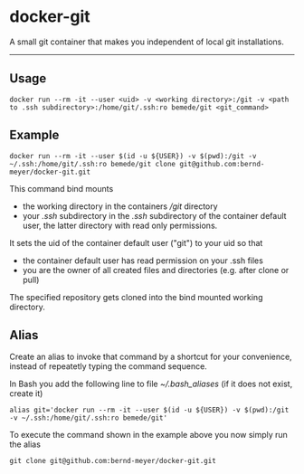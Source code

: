 # docker-git

A small git container that makes you independent of local git installations.

---

## Usage

```
docker run --rm -it --user <uid> -v <working directory>:/git -v <path to .ssh subdirectory>:/home/git/.ssh:ro bemede/git <git_command>
```




## Example

```
docker run --rm -it --user $(id -u ${USER}) -v $(pwd):/git -v ~/.ssh:/home/git/.ssh:ro bemede/git clone git@github.com:bernd-meyer/docker-git.git
```
This command bind mounts
- the working directory in the containers _/git_ directory
- your _.ssh_ subdirectory in the _.ssh_ subdirectory of the container default user, the latter directory with read only permissions.

It sets the uid of the container default user ("git") to your uid so that
- the container default user has read permission on your .ssh files
- you are the owner of all created files and directories (e.g. after clone or pull)

The specified repository gets cloned into the bind mounted working directory. 

## Alias

Create an alias to invoke that command by a shortcut for your convenience, instead of repeatetly typing the command sequence.

In Bash you add the following line to file _~/.bash_aliases_ (if it does not exist, create it)
```
alias git='docker run --rm -it --user $(id -u ${USER}) -v $(pwd):/git -v ~/.ssh:/home/git/.ssh:ro bemede/git'
```

To execute the command shown in the example above you now simply run the alias
```
git clone git@github.com:bernd-meyer/docker-git.git
```

